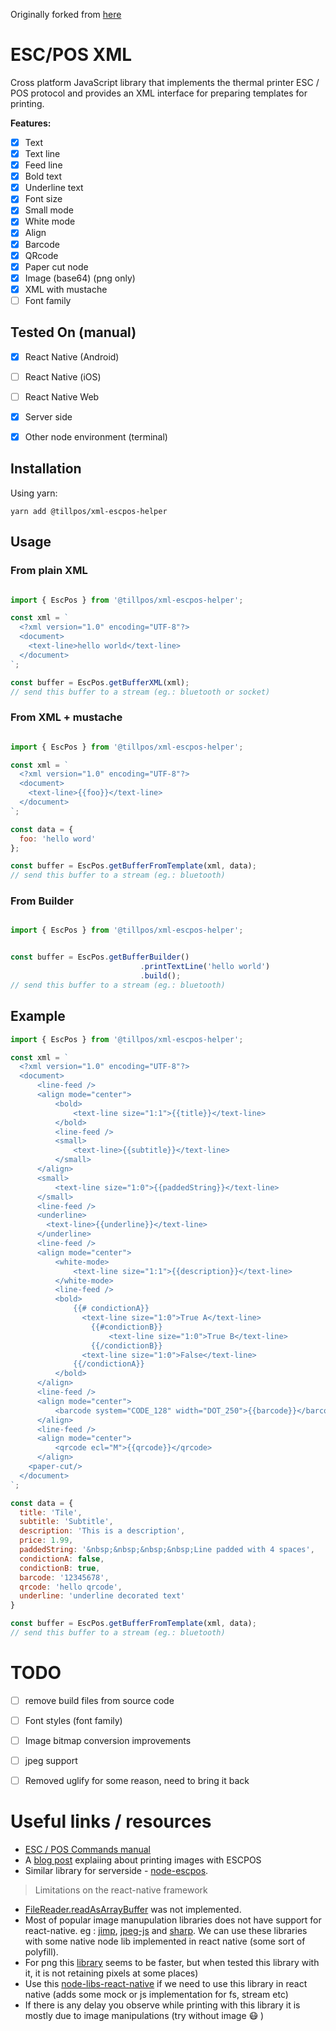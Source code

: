 Originally forked from [here](https://github.com/ingoncalves/escpos-xml)

# ESC/POS XML

Cross platform JavaScript library that implements the thermal printer ESC / POS protocol and provides an XML interface for preparing templates for printing.


**Features:**
- [x] Text
- [x] Text line
- [x] Feed line
- [x] Bold text
- [x] Underline text
- [x] Font size
- [x] Small mode
- [x] White mode
- [x] Align
- [x] Barcode
- [x] QRcode
- [x] Paper cut node
- [x] Image (base64) (png only)
- [x] XML with mustache
- [ ] Font family

## Tested On (manual)

- [x] React Native (Android)
- [ ] React Native (iOS)
- [ ] React Native Web
- [x] Server side
- [x] Other node environment (terminal)


## Installation

Using yarn:

```
yarn add @tillpos/xml-escpos-helper
```

## Usage

### From plain XML
```js

import { EscPos } from '@tillpos/xml-escpos-helper';

const xml = `
  <?xml version="1.0" encoding="UTF-8"?>
  <document>
    <text-line>hello world</text-line>
  </document>
`;

const buffer = EscPos.getBufferXML(xml);
// send this buffer to a stream (eg.: bluetooth or socket)

```

### From XML + mustache
```js

import { EscPos } from '@tillpos/xml-escpos-helper';

const xml = `
  <?xml version="1.0" encoding="UTF-8"?>
  <document>
    <text-line>{{foo}}</text-line>
  </document>
`;

const data = {
  foo: 'hello word'
};

const buffer = EscPos.getBufferFromTemplate(xml, data);
// send this buffer to a stream (eg.: bluetooth)

```

### From Builder
```js

import { EscPos } from '@tillpos/xml-escpos-helper';


const buffer = EscPos.getBufferBuilder()
                             .printTextLine('hello world')
                             .build();
// send this buffer to a stream (eg.: bluetooth)

```

## Example

```js
import { EscPos } from '@tillpos/xml-escpos-helper';

const xml = `
  <?xml version="1.0" encoding="UTF-8"?>
  <document>
      <line-feed />
      <align mode="center">
          <bold>
              <text-line size="1:1">{{title}}</text-line>
          </bold>
          <line-feed />
          <small>
              <text-line>{{subtitle}}</text-line>
          </small>
      </align>
      <small>
          <text-line size="1:0">{{paddedString}}</text-line>
      </small>
      <line-feed />
      <underline>
        <text-line>{{underline}}</text-line>
      </underline>
      <line-feed />
      <align mode="center">
          <white-mode>
              <text-line size="1:1">{{description}}</text-line>
          </white-mode>
          <line-feed />
          <bold>
              {{# condictionA}}
                <text-line size="1:0">True A</text-line>
                  {{#condictionB}}
                      <text-line size="1:0">True B</text-line>
                  {{/condictionB}}
                <text-line size="1:0">False</text-line>
              {{/condictionA}}
          </bold>
      </align>
      <line-feed />
      <align mode="center">
          <barcode system="CODE_128" width="DOT_250">{{barcode}}</barcode>
      </align>
      <line-feed />
      <align mode="center">
          <qrcode ecl="M">{{qrcode}}</qrcode>
      </align>
    <paper-cut/>
  </document>
`;

const data = {
  title: 'Tile',
  subtitle: 'Subtitle',
  description: 'This is a description',
  price: 1.99,
  paddedString: '&nbsp;&nbsp;&nbsp;&nbsp;Line padded with 4 spaces',
  condictionA: false,
  condictionB: true,
  barcode: '12345678',
  qrcode: 'hello qrcode',
  underline: 'underline decorated text'
}

const buffer = EscPos.getBufferFromTemplate(xml, data);
// send this buffer to a stream (eg.: bluetooth)

```


# TODO

- [ ] remove build files from source code
- [ ] Font styles (font family)
- [ ] Image bitmap conversion improvements
- [ ] jpeg support
- [ ] Removed uglify for some reason, need to bring it back




# Useful links / resources

- [ESC / POS Commands manual](./resources/ESCPOS_Command_Manual.pdf) 
- A [blog post](https://www.visuality.pl/posts/thermal-printer-protocols-for-image-and-text#:~:text=How%20can%20we%20print%20an,command%20language%20of%20thermal%20printers) explaiing about printing images with ESCPOS 
- Similar library for serverside - [node-escpos](https://github.com/song940/node-escpos).

> Limitations on the react-native framework

- [FileReader.readAsArrayBuffer](https://github.com/facebook/react-native/issues/21209) was not implemented.
- Most of popular image manupulation libraries does not have support for react-native. eg : [jimp](https://www.npmjs.com/package/jimp), [jpeg-js](https://www.npmjs.com/package/jpeg-js) and [sharp](https://www.npmjs.com/package/sharp). We can use these libraries with some native node lib implemented in react native (some sort of polyfill).  
- For png this [library](https://github.com/photopea/UPNG.js) seems to be faster, but when tested this library with it, it is not retaining pixels at some places) 
- Use this [node-libs-react-native](https://www.npmjs.com/package/node-libs-react-native) if we need to use this library in react native (adds some mock or js implementation for fs, stream etc)
- If there is any delay you observe while printing with this library it is mostly due to image manipulations (try without image :mask: )
